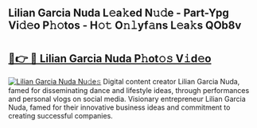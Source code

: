 ## Lilian Garcia Nuda L𝚎a𝚔ed N𝚞𝚍e - Part-Ypg Vi𝚍𝚎o P𝚑𝚘tos - H𝚘𝚝 O𝚗𝚕yf𝚊ns L𝚎a𝚔s QOb8v

# <h2><a href="http://kfdi2d7.oniu.top/?m=Lilian+Garcia+Nuda">🔗👉 🔴 Lilian Garcia Nuda P𝚑ot𝚘𝚜 V𝚒d𝚎o</a></h2>

[![Lilian Garcia Nuda Nu𝚍e𝚜](https://i.imgur.com/0qMVB7G.gif)](http://kfdi2d7.oniu.top/?m=Lilian+Garcia+Nuda)
Digital content creator Lilian Garcia Nuda, famed for disseminating dance and lifestyle ideas, through performances and personal vlogs on social media. Visionary entrepreneur Lilian Garcia Nuda, famed for their innovative business ideas and commitment to creating successful companies.  
